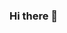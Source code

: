### Hi there 👋

<!--
**Yushi2724/Yushi2724** is a ✨ _special_ ✨ repository because its `README.md` (this file) appears on your GitHub profile.

Here are some ideas to get you started:

- 🔭 I’m currently working on ...
- SKILLS
[JSS Badge](https://img.shields.io/badge/JSS-F7DF1E?logo=jss&logoColor=000&style=flat-square).
![C Badge](https://img.shields.io/badge/C-A8B9CC?logo=c&logoColor=fff&style=flat-square)
- 👯 I’m looking to collaborate on ...
- 🤔 I’m looking for help with ...
- 💬 Ask me about ...
- 📫 How to reach me: ...
- 😄 Pronouns: ...
- ⚡ Fun fact: ...
-->
